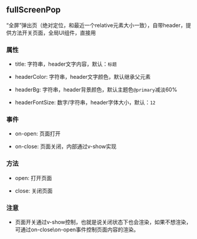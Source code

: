 ## fullScreenPop
“全屏”弹出页（绝对定位，和最近一个relative元素大小一致），自带header，提供方法开关页面，全局UI组件，直接用

### 属性
* title: 字符串，header文字内容，默认：`标题`

* headerColor: 字符串，header文字颜色，默认继承父元素

* headerBg: 字符串，header背景颜色，默认主题色`@primary`减淡60%

* headerFontSize: 数字/字符串，header字体大小，默认：`12`
### 事件
* on-open: 页面打开

* on-close: 页面关闭，内部通过v-show实现
### 方法
* open: 打开页面

* close: 关闭页面
### 注意
* 页面开关通过v-show控制，也就是说关闭状态下也会渲染，如果不想渲染，可通过on-close\on-open事件控制页面内容的渲染。